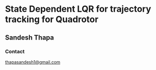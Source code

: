 # State Dependent LQR for trajectory tracking for Quadrotor

## Sandesh Thapa


### Contact 
thapasandesh1@gmail.com

